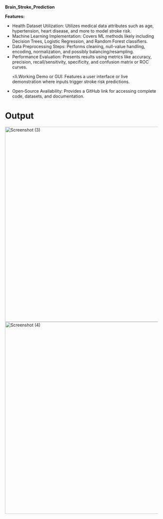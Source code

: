 <strong> Brain_Stroke_Prediction</strong>

<strong>Features:</strong>

<ul>
  
<li>Health Dataset Utilization: Utilizes medical data attributes such as age, hypertension, heart disease, and more to model stroke risk.</li>

<li>Machine Learning Implementation: Covers ML methods likely including Decision Trees, Logistic Regression, and Random Forest classifiers.</li>

<li>Data Preprocessing Steps: Performs cleaning, null-value handling, encoding, normalization, and possibly balancing/resampling.</li>

<li>Performance Evaluation: Presents results using metrics like accuracy, precision, recall/sensitivity, specificity, and confusion matrix or ROC curves.</li> 

<li.Working Demo or GUI: Features a user interface or live demonstration where inputs trigger stroke risk predictions.</li>

<li>Open‑Source Availability: Provides a GitHub link for accessing complete code, datasets, and documentation.</li>

</ul>



# Output
<img width="1354" height="643" alt="Screenshot (3)" src="https://github.com/user-attachments/assets/ea6419c9-7b94-417c-9bf1-60c5e3c11881" />

<img width="1278" height="633" alt="Screenshot (4)" src="https://github.com/user-attachments/assets/89a5b33a-da18-476a-841b-31ccc6cb4a65" />

